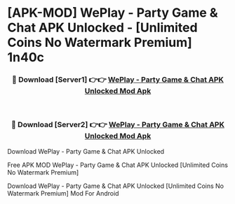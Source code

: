 # [APK-MOD] WePlay - Party Game & Chat APK Unlocked - [Unlimited Coins No Watermark Premium] 1n40c



<div align="center">
<h3>🔴 Download [Server1] 👉👉 <a href="https://momento.my/?title=WePlay_-_Party_Game_&_Chat_APK_Unlocked">WePlay - Party Game & Chat APK Unlocked Mod Apk</a></h3><br>

<h3>🔴 Download [Server2] 👉👉 <a href="https://momento.my/?title=WePlay_-_Party_Game_&_Chat_APK_Unlocked">WePlay - Party Game & Chat APK Unlocked Mod Apk</a></h3>
</div>



Download WePlay - Party Game & Chat APK Unlocked 

Free APK MOD WePlay - Party Game & Chat APK Unlocked [Unlimited Coins No Watermark Premium]

Download WePlay - Party Game & Chat APK Unlocked [Unlimited Coins No Watermark Premium] Mod For Android
